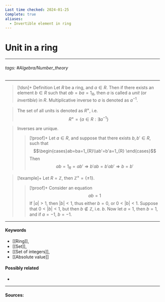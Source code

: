 ```yaml
---
Last time checked: 2024-01-25
Complete: true
aliases:
  - Invertible element in ring
---
```

# Unit in a ring
***
###### tags: #Algebra/Number_theory 
***
>[!dsn]+ Definition
>Let $R$ be a ring, and $a\in R$. Then if there exists an element $b\in R$ such that $ab=ba=1_{R}$, then $a$ is called a *unit* (or *invertible*) in $R$. Multiplicative inverse to $a$ is denoted as $a^{-1}$.

>The set of all units is denoted as $R^{\times}$, i.e.
>$$R^{\times}=\{a\in R:\exists a^{-1}\}$$

>Inverses are unique.
>>[!proof]+
>>Let $a\in R$, and suppose that there exists $b,b'\in R$, such that
>>$$\begin{cases}ab=ba=1_{R}\\ab'=b'a=1_{R} \end{cases}$$
>>Then
>>$$ab=1_{R}=ab'\Rightarrow b'ab=b'ab'\Rightarrow b=b'$$

>[!example]+ 
>Let $R=\mathbb{Z}$, then $\mathbb{Z}^{\times}=\{\pm 1\}$.
>>[!proof]+
>>Consider an equation
>>$$ab=1$$
>>If $|a|>1$, then $|b|<1$, thus either $b=0$, or $0<|b|<1$. Suppose that $0<|b|<1$, but then $b\notin\mathbb{Z}$, i.e. $b$.
>>Now let $a=1$, then $b=1$, and if $a=-1$, $b=-1$.
***
#### Keywords
- [[Ring]],
- [[Set]],
- [[Set of integers]],
- [[Absolute value]]
#### Possibly related
- 
***
#### Sources: